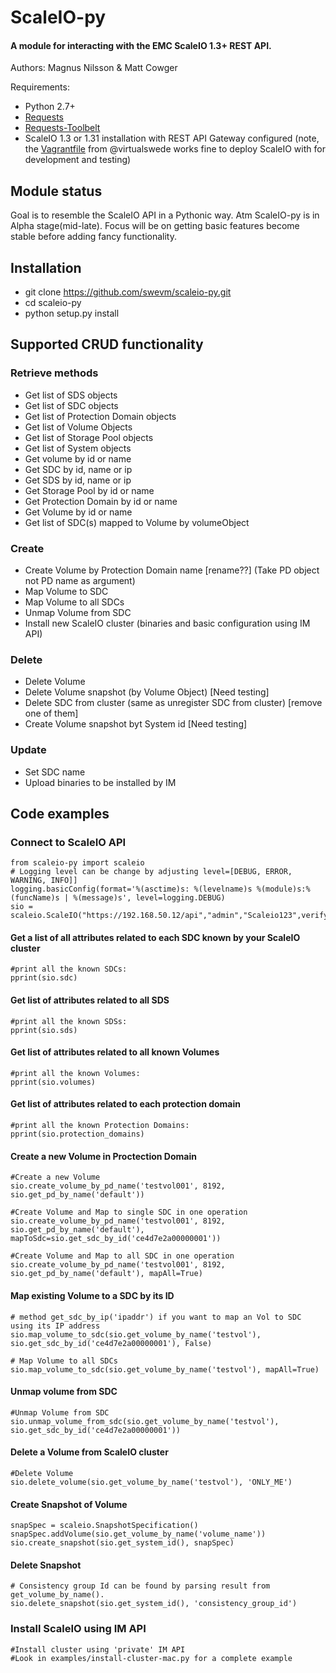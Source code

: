 # ScaleIO-py

#### A module for interacting with the EMC ScaleIO 1.3+ REST API.

Authors: Magnus Nilsson & Matt Cowger

Requirements:

* Python 2.7+
* [Requests](http://docs.python-requests.org/en/latest/)
* [Requests-Toolbelt](https://github.com/sigmavirus24/requests-toolbelt)
* ScaleIO 1.3 or 1.31 installation with REST API Gateway configured (note, the [Vagrantfile](https://github.com/virtualswede/vagrant-scaleio) from @virtualswede works fine to deploy ScaleIO with for development and testing)

## Module status
Goal is to resemble the ScaleIO API in a Pythonic way. Atm ScaleIO-py is in Alpha stage(mid-late). Focus will be on getting basic features become
stable before adding fancy functionality. 


## Installation
* git clone https://github.com/swevm/scaleio-py.git
* cd scaleio-py
* python setup.py install


## Supported CRUD functionality
### Retrieve methods
* Get list of SDS objects
* Get list of SDC objects
* Get list of Protection Domain objects
* Get list of Volume Objects
* Get list of Storage Pool objects
* Get list of System objects
* Get volume by id or name
* Get SDC by id, name or ip
* Get SDS by id, name or ip
* Get Storage Pool by id or name
* Get Protection Domain by id or name
* Get Volume by id or name
* Get list of SDC(s) mapped to Volume by volumeObject

### Create
* Create Volume by Protection Domain name [rename??] (Take PD object not PD name as argument)
* Map Volume to SDC
* Map Volume to all SDCs
* Unmap Volume from SDC
* Install new ScaleIO cluster (binaries and basic configuration using IM API)

### Delete
* Delete Volume
* Delete Volume snapshot (by Volume Object) [Need testing]
* Delete SDC from cluster (same as unregister SDC from cluster) [remove one of them]
* Create Volume snapshot byt System id [Need testing]

### Update
* Set SDC name
* Upload binaries to be installed by IM


## Code examples

### Connect to ScaleIO API
```
from scaleio-py import scaleio
# Logging level can be change by adjusting level=[DEBUG, ERROR, WARNING, INFO]]
logging.basicConfig(format='%(asctime)s: %(levelname)s %(module)s:%(funcName)s | %(message)s', level=logging.DEBUG)
sio = scaleio.ScaleIO("https://192.168.50.12/api","admin","Scaleio123",verify_ssl=False)
```

#### Get a list of all attributes related to each SDC known by your ScaleIO cluster
```
#print all the known SDCs:
pprint(sio.sdc)
```

#### Get list of attributes related to all SDS
```
#print all the known SDSs:
pprint(sio.sds)
```

#### Get list of attributes related to all known Volumes
```
#print all the known Volumes:
pprint(sio.volumes)
```

#### Get list of attributes related to each protection domain
```
#print all the known Protection Domains:
pprint(sio.protection_domains)
```

#### Create a new Volume in Proctection Domain
```
#Create a new Volume
sio.create_volume_by_pd_name('testvol001', 8192, sio.get_pd_by_name('default'))

#Create Volume and Map to single SDC in one operation
sio.create_volume_by_pd_name('testvol001', 8192, sio.get_pd_by_name('default'), mapToSdc=sio.get_sdc_by_id('ce4d7e2a00000001'))

#Create Volume and Map to all SDC in one operation
sio.create_volume_by_pd_name('testvol001', 8192, sio.get_pd_by_name('default'), mapAll=True)

```

#### Map existing Volume to a SDC by its ID
```
# method get_sdc_by_ip('ipaddr') if you want to map an Vol to SDC using its IP address
sio.map_volume_to_sdc(sio.get_volume_by_name('testvol'), sio.get_sdc_by_id('ce4d7e2a00000001'), False)

# Map Volume to all SDCs
sio.map_volume_to_sdc(sio.get_volume_by_name('testvol'), mapAll=True)
```

#### Unmap volume from SDC
```
#Unmap Volume from SDC
sio.unmap_volume_from_sdc(sio.get_volume_by_name('testvol'), sio.get_sdc_by_id('ce4d7e2a00000001'))
```

#### Delete a Volume from ScaleIO cluster
```
#Delete Volume
sio.delete_volume(sio.get_volume_by_name('testvol'), 'ONLY_ME')
```

#### Create Snapshot of Volume
```
snapSpec = scaleio.SnapshotSpecification()
snapSpec.addVolume(sio.get_volume_by_name('volume_name'))
sio.create_snapshot(sio.get_system_id(), snapSpec)
```

#### Delete Snapshot
```
# Consistency group Id can be found by parsing result from get_volume_by_name().
sio.delete_snapshot(sio.get_system_id(), 'consistency_group_id')
```

### Install ScaleIO using IM API
```
#Install cluster using 'private' IM API
#Look in examples/install-cluster-mac.py for a complete example
```